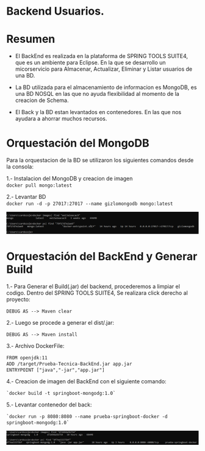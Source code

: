 # Backend Usuarios.
# Resumen
 * El BackEnd es realizada en la plataforma de SPRING TOOLS SUITE4, que es un ambiente para Eclipse. En la que se desarrollo un micorservicio para Almacenar, Actualizar, Eliminar y Listar usuarios de una BD.  

* La BD utilizada para el almacenamiento de informacion es MongoDB, es una BD NOSQL en las que no ayuda flexibilidad al momento de la creacion de Schema.  

* El Back y la BD estan levantados en contenedores. En las que nos ayudara a ahorrar muchos recursos.  

# Orquestación del MongoDB
Para la orquestacion de la BD se utilizaron los siguientes comandos desde la consola:

1.- Instalacion del MongoDB y creacion de imagen  
 `docker pull mongo:latest`
 
2.- Levantar BD  
`docker run -d -p 27017:27017 --name gizlomongodb mongo:latest`  

![Docker MongoDb](https://raw.githubusercontent.com/DeveloperCarJe/PruebaGizloFullStack/master/Capturas/Mongodb.PNG)

# Orquestación del BackEnd y Generar Build

1.- Para Generar el Build(.jar) del backend, procederemos a limpiar el codigo. Dentro del SPRING TOOLS SUITE4, Se realizara click derecho al proyecto:  
    
    DEBUG AS --> Maven clear
    
2.- Luego se procede a generar el dist/.jar:  

    DEBUG AS --> Maven install  
 
3.- Archivo DockerFile:  

    FROM openjdk:11
    ADD /target/Prueba-Tecnica-BackEnd.jar app.jar
    ENTRYPOINT ["java","-jar","app.jar"]  
    
4.- Creacion de imagen del BackEnd con el siguiente comando:  
  
    `docker build -t springboot-mongodg:1.0`  
    
5.- Levantar contenedor del back:  

    `docker run -p 8080:8080 --name prueba-springboot-docker -d springboot-mongodg:1.0`  
    
 ![Docker SpringBoot](https://raw.githubusercontent.com/DeveloperCarJe/PruebaGizloFullStack/master/Capturas/SpringBoot.PNG)
